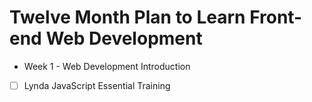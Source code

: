 # Twelve Month Plan to Learn Front-end Web Development

* Week 1 - Web Development Introduction
-[ ] Lynda JavaScript Essential Training
